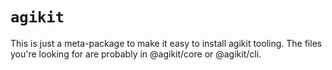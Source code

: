 # `agikit`

This is just a meta-package to make it easy to install agikit tooling. The files you're looking for
are probably in @agikit/core or @agikit/cli.
